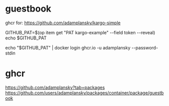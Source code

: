 # guestbook

ghcr for: https://github.com/adamplansky/kargo-simple


GITHUB_PAT=$(op item get "PAT kargo-example"  --field token --reveal)
echo $GITHUB_PAT


echo "$GITHUB_PAT" | docker login ghcr.io -u adamplansky --password-stdin

# ghcr
https://github.com/adamplansky?tab=packages
https://github.com/users/adamplansky/packages/container/package/guestbook
